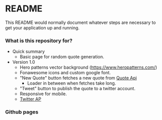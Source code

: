 # README #

This README would normally document whatever steps are necessary to get your application up and running.

### What is this repository for? ###

* Quick summary
    - Basic page for random quote generation. 
* Version 1.0
    - Hero patterns vector background (https://www.heropatterns.com/)
    - Fonawesome icons and custom google font. 
    - "New Quote" button fetches a new quote from [Quote Api](https://forismatic.com/en/api/)
        - Loader in between when fetches take long.
    - "Tweet" button to publish the quote to a twitter account.
    - Responsive for mobile.
    - [Twitter AP](https://developer.twitter.com/en/docs/twitter-for-websites/tweet-button/guides/web-intent)

### Github pages